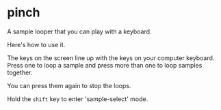 # pinch

A sample looper that you can play with a keyboard.

Here's how to use it.

The keys on the screen line up with the keys on your computer keyboard.
Press one to loop a sample and press more than one to loop samples together.

You can press them again to stop the loops.

Hold the `shift` key to enter 'sample-select' mode.

